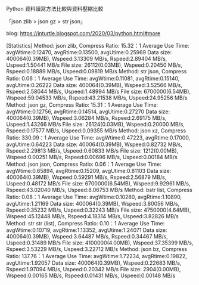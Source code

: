 Python 資料讀寫方法比較與資料壓縮比較

「json zlib > json gz > str json」

blog: https://jnturtle.blogspot.com/2020/03/python.html#more

[Statistics]
Method: json zlib, Compress Ratio: 15.32：1
Average Use Time: avgWtime:0.12470, avgRtime:0.13500, avgUtime:0.25969
Data size: 400064(0.39MB), Wspeed:3.13309 MB/s, Rspeed:2.89404 MB/s, Uspeed:1.50441 MB/s
File size: 26112(0.03MB), Wspeed:0.20450 MB/s, Rspeed:0.18889 MB/s, Uspeed:0.09819 MB/s
Method: str json, Compress Ratio: 0.06：1
Average Use Time: avgWtime:0.11081, avgRtime:0.15140, avgUtime:0.26222
Data size: 400064(0.39MB), Wspeed:3.52566 MB/s, Rspeed:2.58044 MB/s, Uspeed:1.48994 MB/s
File size: 6700000(6.54MB), Wspeed:59.04533 MB/s, Rspeed:43.21538 MB/s, Uspeed:24.95256 MB/s
Method: json gz, Compress Ratio: 15.31：1
Average Use Time: avgWtime:0.12756, avgRtime:0.14514, avgUtime:0.27270
Data size: 400064(0.39MB), Wspeed:3.06284 MB/s, Rspeed:2.69175 MB/s, Uspeed:1.43266 MB/s
File size: 26124(0.03MB), Wspeed:0.20000 MB/s, Rspeed:0.17577 MB/s, Uspeed:0.09355 MB/s
Method: json xz, Compress Ratio: 330.09：1
Average Use Time: avgWtime:0.47223, avgRtime:0.17000, avgUtime:0.64223
Data size: 400064(0.39MB), Wspeed:0.82732 MB/s, Rspeed:2.29813 MB/s, Uspeed:0.60833 MB/s
File size: 1212(0.00MB), Wspeed:0.00251 MB/s, Rspeed:0.00696 MB/s, Uspeed:0.00184 MB/s
Method: json json, Compress Ratio: 0.06：1
Average Use Time: avgWtime:0.65894, avgRtime:0.15209, avgUtime:0.81103
Data size: 400064(0.39MB), Wspeed:0.59291 MB/s, Rspeed:2.56879 MB/s, Uspeed:0.48172 MB/s
File size: 6700000(6.54MB), Wspeed:9.92961 MB/s, Rspeed:43.02040 MB/s, Uspeed:8.06753 MB/s
Method: bstr list, Compress Ratio: 0.08：1
Average Use Time: avgWtime:0.10280, avgRtime:1.10890, avgUtime:1.21169
Data size: 400064(0.39MB), Wspeed:3.80056 MB/s, Rspeed:0.35232 MB/s, Uspeed:0.32243 MB/s
File size: 4750000(4.64MB), Wspeed:45.12448 MB/s, Rspeed:4.18314 MB/s, Uspeed:3.82826 MB/s
Method: str str (list), Compress Ratio: 0.10：1
Average Use Time: avgWtime:0.10719, avgRtime:1.13352, avgUtime:1.24071
Data size: 400064(0.39MB), Wspeed:3.64487 MB/s, Rspeed:0.34467 MB/s, Uspeed:0.31489 MB/s
File size: 4100000(4.00MB), Wspeed:37.35399 MB/s, Rspeed:3.53229 MB/s, Uspeed:3.22712 MB/s
Method: json bz, Compress Ratio: 137.76：1
Average Use Time: avgWtime:1.72234, avgRtime:0.19822, avgUtime:1.92057
Data size: 400064(0.39MB), Wspeed:0.22683 MB/s, Rspeed:1.97094 MB/s, Uspeed:0.20342 MB/s
File size: 2904(0.00MB), Wspeed:0.00165 MB/s, Rspeed:0.01431 MB/s, Uspeed:0.00148 MB/s

